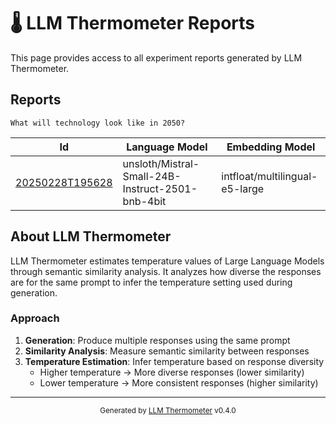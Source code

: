 # 🌡️ LLM Thermometer Reports

This page provides access to all experiment reports generated by LLM Thermometer.

## Reports

```
What will technology look like in 2050?
```

| Id | Language Model | Embedding Model |
|---------------|----------------|------------|
| [20250228T195628](reports/20250228T195628.md) | unsloth/Mistral-Small-24B-Instruct-2501-bnb-4bit | intfloat/multilingual-e5-large |


## About LLM Thermometer

LLM Thermometer estimates temperature values of Large Language Models through semantic similarity analysis. It analyzes how diverse the responses are for the same prompt to infer the temperature setting used during generation.

### Approach

1. **Generation**: Produce multiple responses using the same prompt
2. **Similarity Analysis**: Measure semantic similarity between responses
3. **Temperature Estimation**: Infer temperature based on response diversity
   - Higher temperature → More diverse responses (lower similarity)
   - Lower temperature → More consistent responses (higher similarity)

---

<div align="center">
  <sub>Generated by <a href="https://github.com/simo/llm-thermometer">LLM Thermometer</a> v0.4.0</sub>
</div>